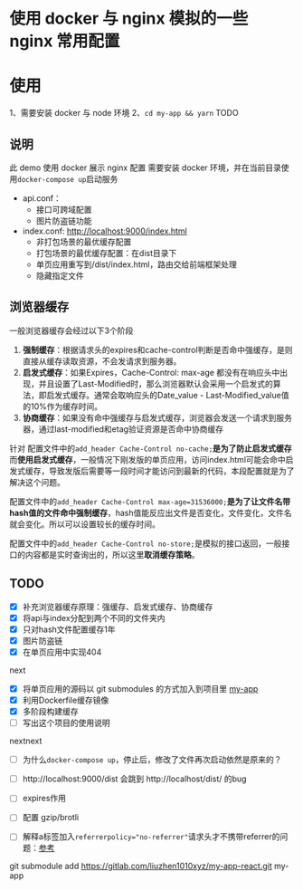 # 使用 docker 与 nginx 模拟的一些 nginx 常用配置

# 使用
1、需要安装 docker 与 node 环境
2、`cd my-app && yarn`
TODO

## 说明
此 demo 使用 docker 展示 nginx 配置
需要安装 docker 环境，并在当前目录使用`docker-compose up`启动服务

- api.conf：
  - 接口可跨域配置
  - 图片防盗链功能
- index.conf: <http://localhost:9000/index.html>
  - 非打包场景的最优缓存配置
  - 打包场景的最优缓存配置：在dist目录下
  - 单页应用重写到/dist/index.html，路由交给前端框架处理
  - 隐藏指定文件

## 浏览器缓存
一般浏览器缓存会经过以下3个阶段
1. **强制缓存**：根据请求头的expires和cache-control判断是否命中强缓存，是则直接从缓存读取资源，不会发请求到服务器。
2. **启发式缓存**：如果Expires，Cache-Control: max-age 都没有在响应头中出现，并且设置了Last-Modified时，那么浏览器默认会采用一个启发式的算法，即启发式缓存。通常会取响应头的Date_value - Last-Modified_value值的10%作为缓存时间。
3. **协商缓存**：如果没有命中强缓存与启发式缓存，浏览器会发送一个请求到服务器，通过last-modified和etag验证资源是否命中协商缓存

针对
配置文件中的`add_header Cache-Control no-cache;`**是为了防止启发式缓存**而**使用启发式缓存**，一般情况下刚发版的单页应用，访问index.html可能会命中启发式缓存，导致发版后需要等一段时间才能访问到最新的代码，本段配置就是为了解决这个问题。

配置文件中的`add_header Cache-Control max-age=31536000;`**是为了让文件名带hash值的文件命中强制缓存**，hash值能反应出文件是否变化，文件变化，文件名就会变化。所以可以设置较长的缓存时间。

配置文件中的`add_header Cache-Control no-store;`是模拟的接口返回，一般接口的内容都是实时查询出的，所以这里**取消缓存策略**。


## TODO
- [x] 补充浏览器缓存原理：强缓存、启发式缓存、协商缓存
- [x] 将api与index分配到两个不同的文件夹内
- [x] 只对hash文件配置缓存1年
- [x] 图片防盗链
- [x] 在单页应用中实现404

next
- [x] 将单页应用的源码以 git submodules 的方式加入到项目里 [my-app](https://gitlab.com/liuzhen1010xyz/my-app-react#my-app)
- [x] 利用Dockerfile缓存镜像
- [x] 多阶段构建缓存
- [ ] 写出这个项目的使用说明

nextnext
- [ ] 为什么`docker-compose up`，停止后，修改了文件再次启动依然是原来的？
- [ ] http://localhost:9000/dist 会跳到 http://localhost/dist/ 的bug
- [ ] expires作用
- [ ] 配置 gzip/brotli
- [ ] 解释a标签加入`referrerpolicy="no-referrer"`请求头才不携带referrer的问题：[参考](https://www.educative.io/answers/what-is-the-html-a-referrerpolicy-attribute)




git submodule add https://gitlab.com/liuzhen1010xyz/my-app-react.git my-app
